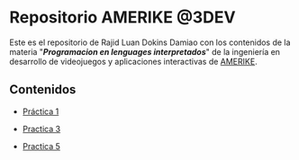 # Repositorio AMERIKE @3DEV

Este es el repositorio de Rajid Luan Dokins Damiao con los contenidos de la materia "_**Programacion en lenguages interpretados**_" de la ingeniería en desarrollo de videojuegos y aplicaciones interactivas de [AMERIKE](https://amerike.edu.mx).

## Contenidos

- [Práctica 1](Practica-1.md)

- [Practica 3](https://github.com/RJDdd/Main.git)

- [Practica 5](https://github.com/RJDdd/VisualCode/blob/main/Pr%C3%A1ctica4/practica-5.md)